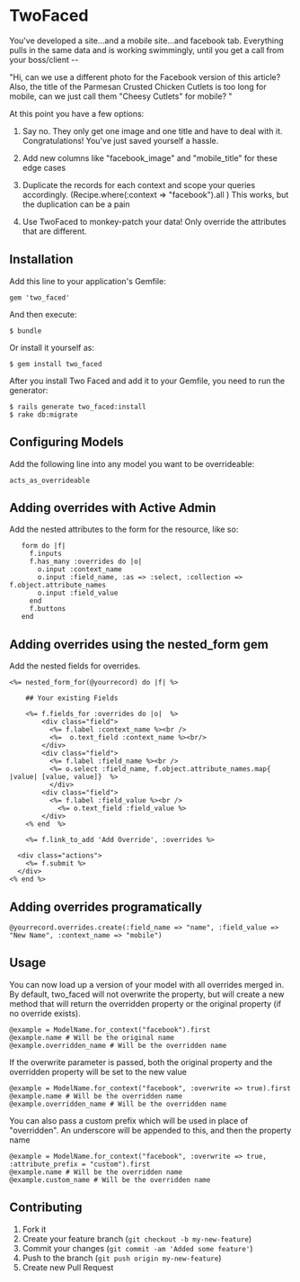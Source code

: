 # TwoFaced

You've developed a site...and a mobile site...and facebook tab. Everything pulls in the same data and is working swimmingly, until you get a call from your boss/client --

"Hi, can we use a different photo for the Facebook version of this article? Also, the title of the Parmesan Crusted Chicken Cutlets is too long for mobile, can we just call them "Cheesy Cutlets" for mobile? "

At this point you have a few options:

1. Say no. They only get one image and one title and have to deal with it. Congratulations! You've just saved yourself a hassle.

2. Add new columns like "facebook_image" and "mobile_title" for these edge cases

3. Duplicate the records for each context and scope your queries accordingly. (Recipe.where(:context => "facebook").all ) This works, but the duplication can be a pain

4. Use TwoFaced to monkey-patch your data! Only override the attributes that are different.


## Installation

Add this line to your application's Gemfile:

    gem 'two_faced'

And then execute:

    $ bundle

Or install it yourself as:

    $ gem install two_faced

After you install Two Faced and add it to your Gemfile, you need to run the generator:

    $ rails generate two_faced:install
    $ rake db:migrate

## Configuring Models

Add the following line into any model you want to be overrideable:

    acts_as_overrideable

## Adding overrides with Active Admin

Add the nested attributes to the form for the resource, like so:

       form do |f|
         f.inputs
         f.has_many :overrides do |o|
           o.input :context_name
           o.input :field_name, :as => :select, :collection => f.object.attribute_names
           o.input :field_value
         end
         f.buttons
       end

## Adding overrides using the nested_form gem

Add the nested fields for overrides.

    <%= nested_form_for(@yourrecord) do |f| %>

        ## Your existing Fields

        <%= f.fields_for :overrides do |o|  %>
            <div class="field">
              <%= f.label :context_name %><br />
              <%=  o.text_field :context_name %><br/>
            </div>
            <div class="field">
              <%= f.label :field_name %><br />
              <%= o.select :field_name, f.object.attribute_names.map{ |value| [value, value]}  %>
              </div>
            <div class="field">
              <%= f.label :field_value %><br />
                <%= o.text_field :field_value %>
            </div>
        <% end  %>

        <%= f.link_to_add 'Add Override', :overrides %>

      <div class="actions">
        <%= f.submit %>
      </div>
    <% end %>

## Adding overrides programatically

    @yourrecord.overrides.create(:field_name => "name", :field_value => "New Name", :context_name => "mobile")

## Usage

You can now load up a version of your model with all overrides merged in. By default, two_faced will not overwrite the property, but will create a new method that will return the overridden property or the original property (if no override exists).

    @example = ModelName.for_context("facebook").first
    @example.name # Will be the original name
    @example.overridden_name # Will be the overridden name

If the overwrite parameter is passed, both the original property and the overridden property will be set to the new value

    @example = ModelName.for_context("facebook", :overwrite => true).first
    @example.name # Will be the overridden name
    @example.overridden_name # Will be the overridden name

You can also pass a custom prefix which will be used in place of "overridden". An underscore will be appended to this, and then the property name

    @example = ModelName.for_context("facebook", :overwrite => true, :attribute_prefix = "custom").first
    @example.name # Will be the overridden name
    @example.custom_name # Will be the overridden name


## Contributing

1. Fork it
2. Create your feature branch (`git checkout -b my-new-feature`)
3. Commit your changes (`git commit -am 'Added some feature'`)
4. Push to the branch (`git push origin my-new-feature`)
5. Create new Pull Request
